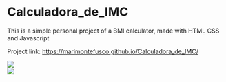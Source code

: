 # Calculadora_de_IMC
This is a simple personal project of a BMI calculator, made with HTML CSS and Javascript


Project link: https://marimontefusco.github.io/Calculadora_de_IMC/

<div>
  <img src="https://marimontefusco.github.io/Calculadora_de_IMC/" />
</div>  

<div>
  <a href="http://https://github.com/marimontefusco/">
  <img heigth="180em"   src="https://marimontefusco.github.io/Calculadora_de_IMC/" />
</div>


